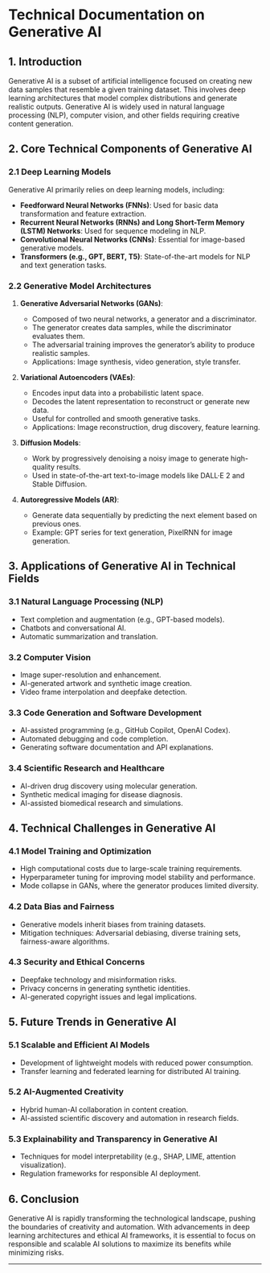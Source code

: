 # **Technical Documentation on Generative AI**

## **1. Introduction**
Generative AI is a subset of artificial intelligence focused on creating new data samples that resemble a given training dataset. This involves deep learning architectures that model complex distributions and generate realistic outputs. Generative AI is widely used in natural language processing (NLP), computer vision, and other fields requiring creative content generation.

## **2. Core Technical Components of Generative AI**
### **2.1 Deep Learning Models**
Generative AI primarily relies on deep learning models, including:
- **Feedforward Neural Networks (FNNs)**: Used for basic data transformation and feature extraction.
- **Recurrent Neural Networks (RNNs) and Long Short-Term Memory (LSTM) Networks**: Used for sequence modeling in NLP.
- **Convolutional Neural Networks (CNNs)**: Essential for image-based generative models.
- **Transformers (e.g., GPT, BERT, T5)**: State-of-the-art models for NLP and text generation tasks.

### **2.2 Generative Model Architectures**
1. **Generative Adversarial Networks (GANs)**:
   - Composed of two neural networks, a generator and a discriminator.
   - The generator creates data samples, while the discriminator evaluates them.
   - The adversarial training improves the generator’s ability to produce realistic samples.
   - Applications: Image synthesis, video generation, style transfer.

2. **Variational Autoencoders (VAEs)**:
   - Encodes input data into a probabilistic latent space.
   - Decodes the latent representation to reconstruct or generate new data.
   - Useful for controlled and smooth generative tasks.
   - Applications: Image reconstruction, drug discovery, feature learning.

3. **Diffusion Models**:
   - Work by progressively denoising a noisy image to generate high-quality results.
   - Used in state-of-the-art text-to-image models like DALL·E 2 and Stable Diffusion.

4. **Autoregressive Models (AR)**:
   - Generate data sequentially by predicting the next element based on previous ones.
   - Example: GPT series for text generation, PixelRNN for image generation.

## **3. Applications of Generative AI in Technical Fields**
### **3.1 Natural Language Processing (NLP)**
- Text completion and augmentation (e.g., GPT-based models).
- Chatbots and conversational AI.
- Automatic summarization and translation.

### **3.2 Computer Vision**
- Image super-resolution and enhancement.
- AI-generated artwork and synthetic image creation.
- Video frame interpolation and deepfake detection.

### **3.3 Code Generation and Software Development**
- AI-assisted programming (e.g., GitHub Copilot, OpenAI Codex).
- Automated debugging and code completion.
- Generating software documentation and API explanations.

### **3.4 Scientific Research and Healthcare**
- AI-driven drug discovery using molecular generation.
- Synthetic medical imaging for disease diagnosis.
- AI-assisted biomedical research and simulations.

## **4. Technical Challenges in Generative AI**
### **4.1 Model Training and Optimization**
- High computational costs due to large-scale training requirements.
- Hyperparameter tuning for improving model stability and performance.
- Mode collapse in GANs, where the generator produces limited diversity.

### **4.2 Data Bias and Fairness**
- Generative models inherit biases from training datasets.
- Mitigation techniques: Adversarial debiasing, diverse training sets, fairness-aware algorithms.

### **4.3 Security and Ethical Concerns**
- Deepfake technology and misinformation risks.
- Privacy concerns in generating synthetic identities.
- AI-generated copyright issues and legal implications.

## **5. Future Trends in Generative AI**
### **5.1 Scalable and Efficient AI Models**
- Development of lightweight models with reduced power consumption.
- Transfer learning and federated learning for distributed AI training.

### **5.2 AI-Augmented Creativity**
- Hybrid human-AI collaboration in content creation.
- AI-assisted scientific discovery and automation in research fields.

### **5.3 Explainability and Transparency in Generative AI**
- Techniques for model interpretability (e.g., SHAP, LIME, attention visualization).
- Regulation frameworks for responsible AI deployment.

## **6. Conclusion**
Generative AI is rapidly transforming the technological landscape, pushing the boundaries of creativity and automation. With advancements in deep learning architectures and ethical AI frameworks, it is essential to focus on responsible and scalable AI solutions to maximize its benefits while minimizing risks.

---
